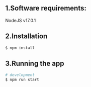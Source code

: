 ## 1.Software requirements:

NodeJS v17.0.1

## 2.Installation

```bash
$ npm install
```

## 3.Running the app

```bash
# development
$ npm run start
```

